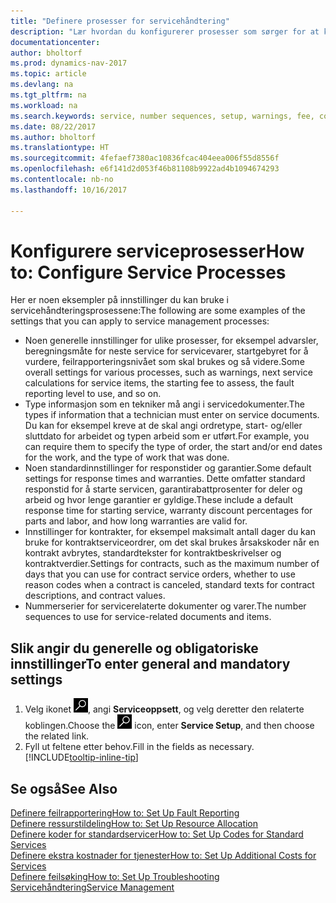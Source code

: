 ```yaml
---
title: "Definere prosesser for servicehåndtering"
description: "Lær hvordan du konfigurerer prosesser som sørger for at kundene dine er tilfreds med kundeservicen."
documentationcenter: 
author: bholtorf
ms.prod: dynamics-nav-2017
ms.topic: article
ms.devlang: na
ms.tgt_pltfrm: na
ms.workload: na
ms.search.keywords: service, number sequences, setup, warnings, fee, contracts, warranties
ms.date: 08/22/2017
ms.author: bholtorf
ms.translationtype: HT
ms.sourcegitcommit: 4fefaef7380ac10836fcac404eea006f55d8556f
ms.openlocfilehash: e6f141d2d053f46b81108b9922ad4b1094674293
ms.contentlocale: nb-no
ms.lasthandoff: 10/16/2017

---
```

# <a name="how-to-configure-service-processes"></a><span data-ttu-id="e0607-103">Konfigurere serviceprosesser</span><span class="sxs-lookup"><span data-stu-id="e0607-103">How to: Configure Service Processes</span></span>
<span data-ttu-id="e0607-104">Her er noen eksempler på innstillinger du kan bruke i servicehåndteringsprosessene:</span><span class="sxs-lookup"><span data-stu-id="e0607-104">The following are some examples of the settings that you can apply to service management processes:</span></span>  
  
* <span data-ttu-id="e0607-105">Noen generelle innstillinger for ulike prosesser, for eksempel advarsler, beregningsmåte for neste service for servicevarer, startgebyret for å vurdere, feilrapporteringsnivået som skal brukes og så videre.</span><span class="sxs-lookup"><span data-stu-id="e0607-105">Some overall settings for various processes, such as warnings, next service calculations for service items, the starting fee to assess, the fault reporting level to use, and so on.</span></span>  
* <span data-ttu-id="e0607-106">Type informasjon som en tekniker må angi i servicedokumenter.</span><span class="sxs-lookup"><span data-stu-id="e0607-106">The types if information that a technician must enter on service documents.</span></span> <span data-ttu-id="e0607-107">Du kan for eksempel kreve at de skal angi ordretype, start- og/eller sluttdato for arbeidet og typen arbeid som er utført.</span><span class="sxs-lookup"><span data-stu-id="e0607-107">For example, you can require them to specify the type of order, the start and/or end dates for the work, and the type of work that was done.</span></span>  
* <span data-ttu-id="e0607-108">Noen standardinnstillinger for responstider og garantier.</span><span class="sxs-lookup"><span data-stu-id="e0607-108">Some default settings for response times and warranties.</span></span> <span data-ttu-id="e0607-109">Dette omfatter standard responstid for å starte servicen, garantirabattprosenter for deler og arbeid og hvor lenge garantier er gyldige.</span><span class="sxs-lookup"><span data-stu-id="e0607-109">These include a default response time for starting service, warranty discount percentages for parts and labor, and how long warranties are valid for.</span></span>  
* <span data-ttu-id="e0607-110">Innstillinger for kontrakter, for eksempel maksimalt antall dager du kan bruke for kontraktserviceordrer, om det skal brukes årsakskoder når en kontrakt avbrytes, standardtekster for kontraktbeskrivelser og kontraktverdier.</span><span class="sxs-lookup"><span data-stu-id="e0607-110">Settings for contracts, such as the maximum number of days that you can use for contract service orders, whether to use reason codes when a contract is canceled, standard texts for contract descriptions, and contract values.</span></span>  
* <span data-ttu-id="e0607-111">Nummerserier for servicerelaterte dokumenter og varer.</span><span class="sxs-lookup"><span data-stu-id="e0607-111">The number sequences to use for service-related documents and items.</span></span>  

## <a name="to-enter-general-and-mandatory-settings"></a><span data-ttu-id="e0607-112">Slik angir du generelle og obligatoriske innstillinger</span><span class="sxs-lookup"><span data-stu-id="e0607-112">To enter general and mandatory settings</span></span>
1. <span data-ttu-id="e0607-113">Velg ikonet ![Søk etter side eller rapport](media/ui-search/search_small.png "Søk etter side eller rapport"), angi **Serviceoppsett**, og velg deretter den relaterte koblingen.</span><span class="sxs-lookup"><span data-stu-id="e0607-113">Choose the ![Search for Page or Report](media/ui-search/search_small.png "Search for Page or Report icon") icon, enter **Service Setup**, and then choose the related link.</span></span>
2. <span data-ttu-id="e0607-114">Fyll ut feltene etter behov.</span><span class="sxs-lookup"><span data-stu-id="e0607-114">Fill in the fields as necessary.</span></span> [!INCLUDE[tooltip-inline-tip](includes/tooltip-inline-tip_md.md)]  

## <a name="see-also"></a><span data-ttu-id="e0607-115">Se også</span><span class="sxs-lookup"><span data-stu-id="e0607-115">See Also</span></span>  
[<span data-ttu-id="e0607-116">Definere feilrapportering</span><span class="sxs-lookup"><span data-stu-id="e0607-116">How to: Set Up Fault Reporting</span></span>](service-how-setup-fault-reporting.md)  
[<span data-ttu-id="e0607-117">Definere ressurstildeling</span><span class="sxs-lookup"><span data-stu-id="e0607-117">How to: Set Up Resource Allocation</span></span>](service-how-setup-resource-allocation.md)  
[<span data-ttu-id="e0607-118">Definere koder for standardservicer</span><span class="sxs-lookup"><span data-stu-id="e0607-118">How to: Set Up Codes for Standard Services</span></span>](service-how-setup-service-coding.md)  
[<span data-ttu-id="e0607-119">Definere ekstra kostnader for tjenester</span><span class="sxs-lookup"><span data-stu-id="e0607-119">How to: Set Up Additional Costs for Services</span></span>](service-how-setup-service-costs-pricing.md)  
[<span data-ttu-id="e0607-120">Definere feilsøking</span><span class="sxs-lookup"><span data-stu-id="e0607-120">How to: Set Up Troubleshooting</span></span>](service-how-setup-troubleshooting.md)  
[<span data-ttu-id="e0607-121">Servicehåndtering</span><span class="sxs-lookup"><span data-stu-id="e0607-121">Service Management</span></span>](service-service.md)  

